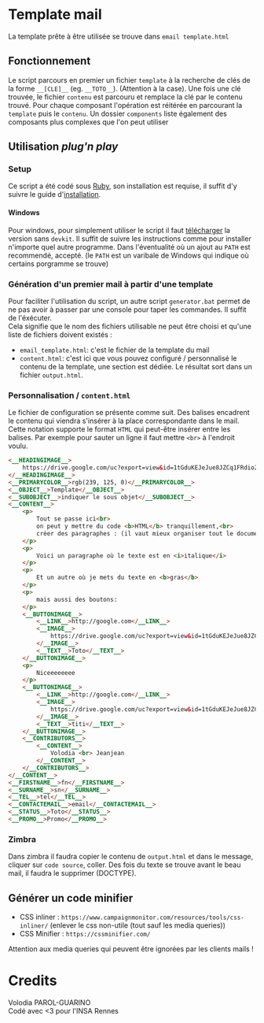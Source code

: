 # Template mail
La template prête à être utilisée se trouve dans `email template.html`

## Fonctionnement
Le script parcours en premier un fichier `template` à la recherche de clés de la forme `__[CLE]__` (eg. `__TOTO__`). (Attention à la case). Une fois une clé trouvée, le fichier `contenu` est parcouru et remplace la clé par le contenu trouvé. Pour chaque composant l'opération est réitérée en parcourant la `template` puis le `contenu`. Un dossier `components` liste également des composants plus complexes que l'on peut utiliser

## Utilisation <i>plug'n play</i>
### Setup
Ce script a été codé sous [Ruby](www.ruby-lang.org), son installation est requise, il suffit d'y suivre le guide d'[installation](www.ruby-lang.org/en/downloads/).
#### Windows
Pour windows, pour simplement utiliser le script il faut [télécharger](https://rubyinstaller.org/downloads/) la version sans `devkit`. Il suffit de suivre les instructions comme pour installer n'importe quel autre programme. Dans l'éventualité où un ajout au `PATH` est recommendé, accepté. (le `PATH` est un varibale de Windows qui indique où certains porgramme se trouve)

### Génération d'un premier mail à partir d'une template
Pour faciliter l'utilisation du script, un autre script `generator.bat` permet de ne pas avoir à passer par une console pour taper les commandes. Il suffit de l'éxécuter.<br>
Cela signifie que le nom des fichiers utilisable ne peut être choisi et qu'une liste de fichiers doivent existés :
- `email_template.html`: c'est le fichier de la template du mail
- `content.html`: c'est ici que vous pouvez configuré / personnalisé le contenu de la template, une section est dédiée.
Le résultat sort dans un fichier `output.html`.

### Personnalisation / `content.html`
Le fichier de configuration se présente comme suit. Des balises encadrent le contenu qui viendra s'insérer à la place correspondante dans le mail.<br>
Cette notation supporte le format `HTML` qui peut-être insérer entre les balises. Par exemple pour sauter un ligne il faut mettre `<br>` à l'endroit voulu.

```html
<__HEADINGIMAGE__>
    https://drive.google.com/uc?export=view&id=1tGduKEJeJue8JZCq1FRdio2vdaBipjA0
</__HEADINGIMAGE__>
<__PRIMARYCOLOR__>rgb(239, 125, 0)</__PRIMARYCOLOR__>
<__OBJECT__>Template</__OBJECT__>
<__SUBOBJECT__>indiquer le sous objet</__SUBOBJECT__>
<__CONTENT__>
    <p>
        Tout se passe ici<br>
        on peut y mettre du code <b>HTML</b> tranquillement,<br>
        créer des paragraphes : (il vaut mieux organiser tout le document en différents paragraphes)
    </p>
    <p>
        Voici un paragraphe où le texte est en <i>italique</i>
    </p>
    <p>
        Et un autre où je mets du texte en <b>gras</b>
    </p>
    <p>
        mais aussi des boutons:
    </p>
    <__BUTTONIMAGE__>
        <__LINK__>http://google.com</__LINK__>
        <__IMAGE__>
            https://drive.google.com/uc?export=view&id=1tGduKEJeJue8JZCq1FRdio2vdaBipjA0
        </__IMAGE__>
        <__TEXT__>Toto</__TEXT__>
    </__BUTTONIMAGE__>
    <p>
        Niceeeeeeee
    </p>
    <__BUTTONIMAGE__>
        <__LINK__>http://google.com</__LINK__>
        <__IMAGE__>
            https://drive.google.com/uc?export=view&id=1tGduKEJeJue8JZCq1FRdio2vdaBipjA0
        </__IMAGE__>
        <__TEXT__>titi</__TEXT__>
    </__BUTTONIMAGE__>
    <__CONTRIBUTORS__>
        <__CONTENT__>
            Volodia <br> Jeanjean
        </__CONTENT__>
    </__CONTRIBUTORS__>
</__CONTENT__>
<__FIRSTNAME__>fn</__FIRSTNAME__>
<__SURNAME__>sn</__SURNAME__>
<__TEL__>tel</__TEL__>
<__CONTACTEMAIL__>email</__CONTACTEMAIL__>
<__STATUS__>Toto</__STATUS__>
<__PROMO__>Promo</__PROMO__>
```
### Zimbra
Dans zimbra il faudra copier le contenu de `output.html` et dans le message, cliquer sur `code source`, coller. Des fois du texte se trouve avant le beau mail, il faudra le supprimer (DOCTYPE).

## Générer un code minifier
- CSS inliner : `https://www.campaignmonitor.com/resources/tools/css-inliner/` (enlever le css non-utile (tout sauf les media queries))
- CSS Minifier : `https://cssminifier.com/`

Attention aux media queries qui peuvent être ignorées par les clients mails !

# Credits
Volodia PAROL-GUARINO<br>
Codé avec <3 pour l'INSA Rennes